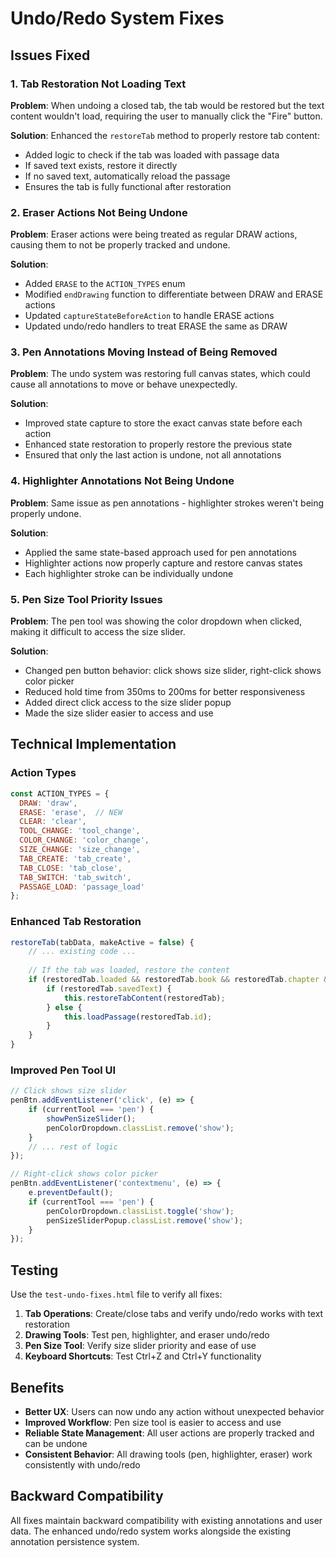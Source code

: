 # Undo/Redo System Fixes

## Issues Fixed

### 1. Tab Restoration Not Loading Text
**Problem**: When undoing a closed tab, the tab would be restored but the text content wouldn't load, requiring the user to manually click the "Fire" button.

**Solution**: Enhanced the `restoreTab` method to properly restore tab content:
- Added logic to check if the tab was loaded with passage data
- If saved text exists, restore it directly
- If no saved text, automatically reload the passage
- Ensures the tab is fully functional after restoration

### 2. Eraser Actions Not Being Undone
**Problem**: Eraser actions were being treated as regular DRAW actions, causing them to not be properly tracked and undone.

**Solution**: 
- Added `ERASE` to the `ACTION_TYPES` enum
- Modified `endDrawing` function to differentiate between DRAW and ERASE actions
- Updated `captureStateBeforeAction` to handle ERASE actions
- Updated undo/redo handlers to treat ERASE the same as DRAW

### 3. Pen Annotations Moving Instead of Being Removed
**Problem**: The undo system was restoring full canvas states, which could cause all annotations to move or behave unexpectedly.

**Solution**: 
- Improved state capture to store the exact canvas state before each action
- Enhanced state restoration to properly restore the previous state
- Ensured that only the last action is undone, not all annotations

### 4. Highlighter Annotations Not Being Undone
**Problem**: Same issue as pen annotations - highlighter strokes weren't being properly undone.

**Solution**: 
- Applied the same state-based approach used for pen annotations
- Highlighter actions now properly capture and restore canvas states
- Each highlighter stroke can be individually undone

### 5. Pen Size Tool Priority Issues
**Problem**: The pen tool was showing the color dropdown when clicked, making it difficult to access the size slider.

**Solution**:
- Changed pen button behavior: click shows size slider, right-click shows color picker
- Reduced hold time from 350ms to 200ms for better responsiveness
- Added direct click access to the size slider popup
- Made the size slider easier to access and use

## Technical Implementation

### Action Types
```javascript
const ACTION_TYPES = {
  DRAW: 'draw',
  ERASE: 'erase',  // NEW
  CLEAR: 'clear',
  TOOL_CHANGE: 'tool_change',
  COLOR_CHANGE: 'color_change',
  SIZE_CHANGE: 'size_change',
  TAB_CREATE: 'tab_create',
  TAB_CLOSE: 'tab_close',
  TAB_SWITCH: 'tab_switch',
  PASSAGE_LOAD: 'passage_load'
};
```

### Enhanced Tab Restoration
```javascript
restoreTab(tabData, makeActive = false) {
    // ... existing code ...
    
    // If the tab was loaded, restore the content
    if (restoredTab.loaded && restoredTab.book && restoredTab.chapter && restoredTab.verse) {
        if (restoredTab.savedText) {
            this.restoreTabContent(restoredTab);
        } else {
            this.loadPassage(restoredTab.id);
        }
    }
}
```

### Improved Pen Tool UI
```javascript
// Click shows size slider
penBtn.addEventListener('click', (e) => {
    if (currentTool === 'pen') {
        showPenSizeSlider();
        penColorDropdown.classList.remove('show');
    }
    // ... rest of logic
});

// Right-click shows color picker
penBtn.addEventListener('contextmenu', (e) => {
    e.preventDefault();
    if (currentTool === 'pen') {
        penColorDropdown.classList.toggle('show');
        penSizeSliderPopup.classList.remove('show');
    }
});
```

## Testing

Use the `test-undo-fixes.html` file to verify all fixes:

1. **Tab Operations**: Create/close tabs and verify undo/redo works with text restoration
2. **Drawing Tools**: Test pen, highlighter, and eraser undo/redo
3. **Pen Size Tool**: Verify size slider priority and ease of use
4. **Keyboard Shortcuts**: Test Ctrl+Z and Ctrl+Y functionality

## Benefits

- **Better UX**: Users can now undo any action without unexpected behavior
- **Improved Workflow**: Pen size tool is easier to access and use
- **Reliable State Management**: All user actions are properly tracked and can be undone
- **Consistent Behavior**: All drawing tools (pen, highlighter, eraser) work consistently with undo/redo

## Backward Compatibility

All fixes maintain backward compatibility with existing annotations and user data. The enhanced undo/redo system works alongside the existing annotation persistence system. 